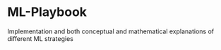 # ML-Playbook
Implementation and both conceptual and mathematical explanations of different ML strategies
